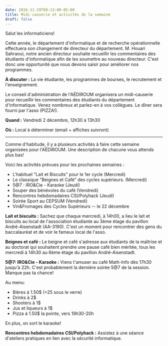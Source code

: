 ```yaml
---
date: 2016-11-29T09:13:00-05:00
title: Midi-causerie et activités de la semaine
draft: false
---
```


Salut les informaticiens!

Cette année, le département d'informatique et de recherche opérationnelle effectuera son changement de directeur du département.
M. Houari Sahraoui, notre ancien directeur souhaite recueillir les commentaires des étudiants d'informatique afin de les soumettre au nouveau directeur.
C'est donc une opportunité que nous devons saisir pour améliorer nos programmes.

**À discuter :** La vie étudiante, les programmes de bourses, le recrutement et l'enseignement.

Le conseil d'administration de l'AÉDIROUM organisera un midi-causerie pour recueillir les commentaires des étudiants du département d'informatique.
Venez nombreux et parlez-en à vos collègues.
Le dîner sera fourni par l'asso (PIZZA!).

**Quand :** Vendredi 2 décembre, 12h30 à 13h30

**Où :** Local à déterminer (email + affiches suivront)

---

Comme d'habitude, il y a plusieurs activités à faire cette semaine organisées pour l'AÉDIROUM.
Une description de chacune vous attends plus bas!

Voici les activités prévues pour les prochaines semaines :

* L'habituel "Lait et Biscuits" pour le 1er cycle (Mercredi)
* Le classique "Beignes et Café" des cycles supérieurs. (Mercredi)
* 5@7 : IRO&Cie - Karaoke (Jeudi)
* Souper des bénévoles du café (Vendredi)
* Rencontres hebdomadaires CSI/Polyhack (Jeudi)
* Soirée Sport au CEPSUM (Vendredi)
* Vin&Fromages des Cycles Supérieurs -- le 22 décembre

**Lait et biscuits :**
Sachez que chaque mercredi, à 14h00, a lieu le lait et biscuits au local de l'association étudiante au 3ème étage du pavillon André-Aisenstadt (AA-3190).
C'est un moment pour rencontrer des gens du baccalauréat et de voir le fameux local de l'asso.

**Beignes et café :**
Le beigne et café s'adresse aux étudiants de la maîtrise et au doctorat qui souhaitent prendre une pause café bien méritée, tous les mercredi à 14h30 au 6ème étage du pavillon André-Aisenstadt.

**5@7: IRO&Cie - Karaoke :**
Viens t'amuser au café Math-Info dès 17h30 jusqu'à 22h.
C'est probablement la dernière soirée 5@7 de la session.
Manque pas ta chance!

Au menu:

* Bières à 1.50$ (+25 sous le verre)
* Drinks à 2$
* Shooters à 1$
* Jus et liqueurs à 1$
* Pizza à 1.50$ la pointe, vers 19h30-20h

En plus, on sort le karaoke!

**Rencontres hebdomadaires CSI/Polyhack :**
Assistez à une séance d'ateliers pratiques en lien avec la sécurité informatique.
